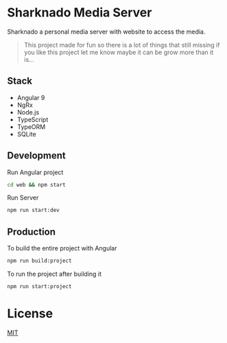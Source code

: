 # Sharknado Media Server

Sharknado a personal media server with website to access the media.

> This project made for fun so there is a lot of things that still missing if you like this project let me know maybe it can be grow more than it is...

## Stack

* Angular 9
* NgRx
* Node.js
* TypeScript
* TypeORM
* SQLite

## Development

Run Angular project

```bash
cd web && npm start
```

Run Server

```bash
npm run start:dev
```

## Production

To build the entire project with Angular

```bash
npm run build:project
```

To run the project after building it

```
npm run start:project
```

# License

[MIT](LICENSE)
